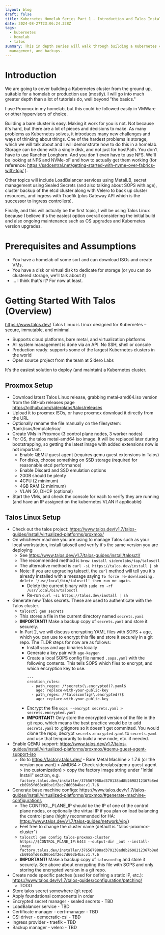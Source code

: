 ```yaml
---
layout: blog
draft: false
title: Kubernetes Homelab Series Part 1 - Introduction and Talos Installation (WIP)
date: 2024-08-27T23:06:24.328Z
tags:
  - kubernetes
  - homelab
  - talos
summary: This in depth series will walk through building a Kubernetes cluster beyond the basics, including dynamically provisioned storage, certificate
  management, and backups.
---
```

# Introduction

We are going to cover building a Kubernetes cluster from the ground up, suitable for a homelab or production use (mostly). I will go into much greater depth than a lot of tutorials do, well beyond "the basics."

I use Proxmox in my homelab, but this could be followed easily in VMWare or other hypervisors of choice.

Building a bare cluster is easy. Making it work for you is not. Not because it's hard, but there are a lot of pieces and decisions to make. As many problems as Kubernetes solves, it introduces many new challenges and ways of thinking about things. One of the hardest problems is storage, which we will talk about and I will demonstrate how to do this in a homelab. Storage can be done with a single disk, and not just for hostPath. You don't have to use Rancher Longhorn. And you don't even have to use NFS. We'll be looking at NFS and NVMe-oF and how to actually get them working (for reference: https://ssdcentral.net/getting-started-with-nvme-over-fabrics-with-tcp/ ).

Other topics will include LoadBalancer services using MetalLB, secret management using Sealed Secrets (and also talking about SOPS with age), cluster backup of the etcd cluster along with Velero to back up cluster resources, and ingress with Traefik (plus Gateway API which is the successor to ingress controllers).

Finally, and this will actually be the first topic, I will be using Talos Linux because I believe it's the easiest option overall considering the initial build and also ongoing maintenance such as OS upgrades and Kubernetes version upgrades.

# Prerequisites and Assumptions

- You have a homelab of some sort and can download ISOs and create VMs.
- You have a disk or virtual disk to dedicate for storage (or you can do clustered storage, we'll talk about it)
- ... I think that's it? For now at least.

# Getting Started With Talos (Overview)

https://www.talos.dev/
Talos Linux is Linux designed for Kubernetes – secure, immutable, and minimal.

- Supports cloud platforms, bare metal, and virtualization platforms
- All system management is done via an API. No SSH, shell or console
- Production ready: supports some of the largest Kubernetes clusters in the world
- Open source project from the team at Sidero Labs

It's the easiest solution to deploy (and maintain) a Kubernetes cluster.

## Proxmox Setup
- Download latest Talos Linux release, grabbing metal-amd64.iso version from the GitHub releases page https://github.com/siderolabs/talos/releases
- Upload it to proxmox ISOs, or have proxmox download it directly from the URL
- Optionally rename the file manually on the filesystem: /tank/isos/template/iso/
- Create VMs in Proxmox (3 control plane nodes, 3 worker nodes)
- For OS, the talos metal-amd64 iso image. It will be replaced later during bootstrapping, so getting the latest image with added extensions now is not important.
  - Enable QEMU guest agent (requires qemu guest extensions in Talos)
  - For disks, choose something on SSD storage (required for reasonable etcd performance)
  - Enable Discard and SSD emulation options
  - 20GB should be plenty
  - 4CPU (2 minimum)
  - 4GB RAM (2 minimum)
  - VLAN 50, DHCP (optional)
- Start the VMs, and check the console for each to verify they are running (and have an IP assigned on the kubernetes VLAN if applicable)

## Talos Linux Setup
- Check out the talos project: https://www.talos.dev/v1.7/talos-guides/install/virtualized-platforms/proxmox/
- On whichever machine you are using to manage Talos such as your local workstation, install talosctl and verify it's the same version you are deploying
  - See https://www.talos.dev/v1.7/talos-guides/install/talosctl/
  - The recommended method is `brew install siderolabs/tap/talosctl`
  - The alternative method is `curl -sL https://talos.dev/install | sh`
  - Note: if you are upgrading talosctl, the `curl` method will tell you it's already installed with a message saying `To force re-downloading, delete '/usr/local/bin/talosctl' then run me again.`
    - Delete the current binary with `sudo rm -rf /usr/local/bin/talosctl`
    - Re-run `curl -sL https://talos.dev/install | sh`
- Generate new Talos secrets. These are used to authenticate with the Talos cluster.
  - `talosctl gen secrets`
  - This stores a file in the current directory named `secrets.yaml`
  - **IMPORTANT!** Make a backup copy of `secrets.yaml` and store it securely.
  - In Part 2, we will discuss encrypting YAML files with SOPS + age, which you can use to encrypt this file and store it securely in a git repo. The TLDR steps for now are as follows:
    - Install `sops` and `age` binaries locally
    - Generate a key pair with `age-keygen`
    - Create a local SOPS config file named `.sops.yaml` with the following contents. This tells SOPS which files to encrypt, and which encryption key to use.
      ```
      ---
      creation_rules:
        - path_regex: /*secrets(\.encrypted)?.yaml$
          age: replace-with-your-public-key
        - path_regex: /*talosconfig(\.encrypted)?$
          age: replace-with-your-public-key
      ```
    - Encrypt the file `sops --encrypt secrets.yaml > secrets.encrypted.yaml`
    - **IMPORTANT!** Only store the encrypted version of the file in the git repo, which means the best practice would be to add `secrets.yaml` to .gitignore so it doesn't get committed. You would clone the repo, decrypt `secrets.encrypted.yaml` to `secrets.yaml` and use that temporarily to build a new node, etc. if needed.
- Enable QEMU support: https://www.talos.dev/v1.7/talos-guides/install/virtualized-platforms/proxmox/#qemu-guest-agent-support-iso
  - Go to https://factory.talos.dev/ - Bare Metal Machine > 1.7.6 (or the version you want) > AMD64 > Check siderolabs/qemu-guest-agent > (no customization) > copy the factory image string under "Initial Install" section, e.g. `factory.talos.dev/installer/376567988ad370138ad8b2698212367b8edcb69b5fd68c80be1f2ec7d603b4ba:v1.7.6`
- Generate base machine configs: https://www.talos.dev/v1.7/talos-guides/install/virtualized-platforms/proxmox/#generate-machine-configurations
  - The CONTROL_PLANE_IP should be the IP of one of the control plane nodes, or optionally the virtual IP if you plan on load balancing the control plane (highly recommended for HA: https://www.talos.dev/v1.7/talos-guides/network/vip/)
  - Feel free to change the cluster name (default is "talos-proxmox-cluster")
  - `talosctl gen config talos-proxmox-cluster https://$CONTROL_PLANE_IP:6443 --output-dir _out --install-image factory.talos.dev/installer/376567988ad370138ad8b2698212367b8edcb69b5fd68c80be1f2ec7d603b4ba:v1.7.6`
  - **IMPORTANT!** Make a backup copy of `talosconfig` and store it securely. See above about encrypting this file with SOPS and only storing the encrypted version in a git repo.
- Create node specific patches (used for defining a static IP, etc.): https://www.talos.dev/v1.7/talos-guides/configuration/patching/
  - TODO
- Store talos secret somewhere (git repo)
- Apply foundational components in order
- Encrypted secret manager - sealed secrets - TBD
- LoadBalancer service - TBD
- Certificate manager - cert-manager - TBD
- CSI driver - democratic-csi - TBD
- Ingress provider - traefik - TBD
- Backup manager - velero - TBD
